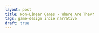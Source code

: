 ```yaml
---
layout: post
title: Non-Linear Games - Where Are They?
tags: game-design indie narrative
draft: true
---
```

